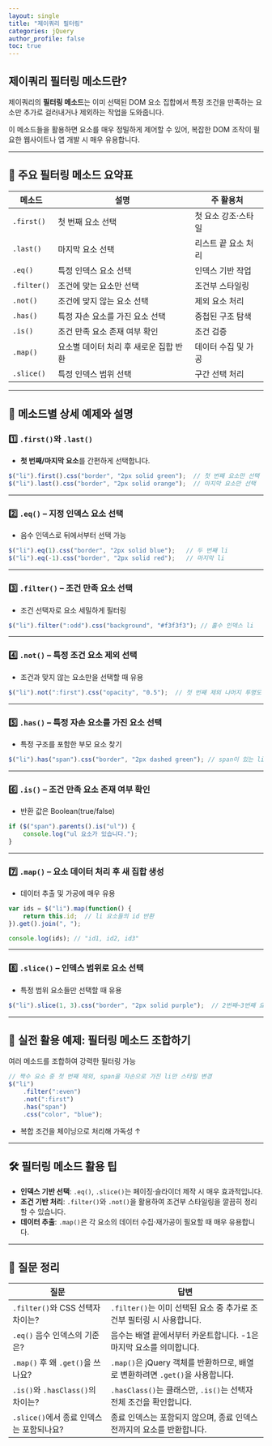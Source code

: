 ```yaml
---
layout: single
title: "제이쿼리 필터링"
categories: jQuery
author_profile: false
toc: true
---
```




## 제이쿼리 필터링 메소드란?

제이쿼리의 **필터링 메소드**는 이미 선택된 DOM 요소 집합에서 특정 조건을 만족하는 요소만 추가로 걸러내거나 제외하는 작업을 도와줍니다.

이 메소드들을 활용하면 요소를 매우 정밀하게 제어할 수 있어, 복잡한 DOM 조작이 필요한 웹사이트나 앱 개발 시 매우 유용합니다.

------

## 🔹 주요 필터링 메소드 요약표

| 메소드      | 설명                                   | 주 활용처           |
| ----------- | -------------------------------------- | ------------------- |
| `.first()`  | 첫 번째 요소 선택                      | 첫 요소 강조·스타일 |
| `.last()`   | 마지막 요소 선택                       | 리스트 끝 요소 처리 |
| `.eq()`     | 특정 인덱스 요소 선택                  | 인덱스 기반 작업    |
| `.filter()` | 조건에 맞는 요소만 선택                | 조건부 스타일링     |
| `.not()`    | 조건에 맞지 않는 요소 선택             | 제외 요소 처리      |
| `.has()`    | 특정 자손 요소를 가진 요소 선택        | 중첩된 구조 탐색    |
| `.is()`     | 조건 만족 요소 존재 여부 확인          | 조건 검증           |
| `.map()`    | 요소별 데이터 처리 후 새로운 집합 반환 | 데이터 수집 및 가공 |
| `.slice()`  | 특정 인덱스 범위 선택                  | 구간 선택 처리      |

------

## 🔸 메소드별 상세 예제와 설명

### 1️⃣ `.first()`와 `.last()`

- **첫 번째/마지막 요소**를 간편하게 선택합니다.

```jsx
$("li").first().css("border", "2px solid green");  // 첫 번째 요소만 선택
$("li").last().css("border", "2px solid orange");  // 마지막 요소만 선택
```

------

### 2️⃣ `.eq()` – 지정 인덱스 요소 선택

- 음수 인덱스로 뒤에서부터 선택 가능

```jsx
$("li").eq(1).css("border", "2px solid blue");   // 두 번째 li
$("li").eq(-1).css("border", "2px solid red");   // 마지막 li
```

------

### 3️⃣ `.filter()` – 조건 만족 요소 선택

- 조건 선택자로 요소 세밀하게 필터링

```jsx
$("li").filter(":odd").css("background", "#f3f3f3"); // 홀수 인덱스 li
```

------

### 4️⃣ `.not()` – 특정 조건 요소 제외 선택

- 조건과 맞지 않는 요소만을 선택할 때 유용

```jsx
$("li").not(":first").css("opacity", "0.5");  // 첫 번째 제외 나머지 투명도 조정
```

------

### 5️⃣ `.has()` – 특정 자손 요소를 가진 요소 선택

- 특정 구조를 포함한 부모 요소 찾기

```jsx
$("li").has("span").css("border", "2px dashed green"); // span이 있는 li만
```

------

### 6️⃣ `.is()` – 조건 만족 요소 존재 여부 확인

- 반환 값은 Boolean(true/false)

```jsx
if ($("span").parents().is("ul")) {
    console.log("ul 요소가 있습니다.");
}
```

------

### 7️⃣ `.map()` – 요소 데이터 처리 후 새 집합 생성

- 데이터 추출 및 가공에 매우 유용

```jsx
var ids = $("li").map(function() {
    return this.id;  // li 요소들의 id 반환
}).get().join(", ");

console.log(ids); // "id1, id2, id3"
```

------

### 8️⃣ `.slice()` – 인덱스 범위로 요소 선택

- 특정 범위 요소들만 선택할 때 유용

```jsx
$("li").slice(1, 3).css("border", "2px solid purple");  // 2번째~3번째 요소만
```

------

## 🚩 실전 활용 예제: 필터링 메소드 조합하기

여러 메소드를 조합하여 강력한 필터링 가능

```jsx
// 짝수 요소 중 첫 번째 제외, span을 자손으로 가진 li만 스타일 변경
$("li")
    .filter(":even")
    .not(":first")
    .has("span")
    .css("color", "blue");
```

- 복합 조건을 체이닝으로 처리해 가독성 ↑

------

## 🛠️ 필터링 메소드 활용 팁

- **인덱스 기반 선택**: `.eq()`, `.slice()`는 페이징·슬라이더 제작 시 매우 효과적입니다.
- **조건 기반 처리**: `.filter()`와 `.not()`을 활용하여 조건부 스타일링을 깔끔히 정리할 수 있습니다.
- **데이터 추출**: `.map()`은 각 요소의 데이터 수집·재가공이 필요할 때 매우 유용합니다.

------

## 📌 질문 정리

| 질문                                     | 답변                                                         |
| ---------------------------------------- | ------------------------------------------------------------ |
| `.filter()`와 CSS 선택자 차이는?         | `.filter()`는 이미 선택된 요소 중 추가로 조건부 필터링 시 사용합니다. |
| `.eq()` 음수 인덱스의 기준은?            | 음수는 배열 끝에서부터 카운트합니다. -1은 마지막 요소를 의미합니다. |
| `.map()` 후 왜 `.get()`을 쓰나요?        | `.map()`은 jQuery 객체를 반환하므로, 배열로 변환하려면 `.get()`을 사용합니다. |
| `.is()`와 `.hasClass()`의 차이는?        | `.hasClass()`는 클래스만, `.is()`는 선택자 전체 조건을 확인합니다. |
| `.slice()`에서 종료 인덱스는 포함되나요? | 종료 인덱스는 포함되지 않으며, 종료 인덱스 전까지의 요소를 반환합니다. |
